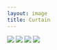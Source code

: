 ```yaml
---
layout: image
title: Curtain
---
```

![](/img/IMG_1445.jpg)
![](/img/IMG_1446.jpg)
![](/img/IMG_1447.jpg)
![](/img/IMG_1448.jpg)

